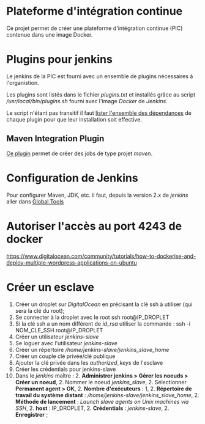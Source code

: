 # Plateforme d'intégration continue
Ce projet permet de créer une plateforme d'intégration continue (PIC) contenue dans une image Docker.

# Plugins pour jenkins
Le jenkins de la PIC est fourni avec un ensemble de plugins nécessaires à l'organistion.

Les plugins sont listés dans le fichier *plugins.txt* et installés grâce au script */usr/local/bin/plugins.sh* fourni avec l'image *Docker* de *Jenkins*.

Le script n'étant pas transitif il faut [lister l'ensemble des dépendances](http://stackoverflow.com/questions/35442590/installing-jenkins-plugin-mercurial-in-docker-shows-in-plugins-folder-but-not) de chaque plugin pour que leur installation soit effective.

## Maven Integration Plugin
[Ce plugin](https://wiki.jenkins-ci.org/display/JENKINS/Maven+Project+Plugin) permet de créer des jobs de type projet *maven*.


# Configuration de Jenkins
Pour configurer Maven, JDK, etc. il faut, depuis la version 2.x de *jenkins* aller dans [Global Tools](http://stackoverflow.com/questions/37391778/maven-installation-settings-not-showing-in-jenkins)

# Autoriser l'accès au port 4243 de docker
https://www.digitalocean.com/community/tutorials/how-to-dockerise-and-deploy-multiple-wordpress-applications-on-ubuntu

# Créer un esclave
1. Créer un droplet sur *DigitalOcean* en précisant la clé ssh à utiliser (qui sera la clé du root);
1. Se connecter à la droplet avec le root
    ssh root@IP_DROPLET
1. Si la clé ssh a un nom différent de *id_rsa* utiliser la commande :
    ssh -i NOM_CLE_SSH root@IP_DROPLET
1. Créer un utilisateur *jenkins-slave*
1. Se loguer avec l'utilisateur *jenkins-slave*
1. Créer un répertoire */home/jenkins-slave/jenkins_slave_home*
1. Créer un couple clé privée/clé publique
1. Ajouter la clé privée dans les *authorized_keys* de l'esclave
1. Créer les crédentials pour jenkins-slave
1. Dans le *jenkins* maître :
   2. **Administrer jenkins > Gérer les noeuds > Créer un noeud**,
   2. Nommer le noeud *jenkins_slave*,
   2. Sélectionner **Permanent agent > OK**,
   2. **Nombre d'exécuteurs** : 1,
   2. **Répertoire de travail du système distant** : */home/jenkins-slave/jenkins_slave_home*,
   2. **Méthode de lancement** : *Launch slave agents on Unix machines via SSH*,
   2. **host** : IP_DROPLET,
   2. **Crédentials** : *jenkins-slave*,
   2. **Enregistrer** ;
